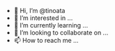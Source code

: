 - 👋 Hi, I’m @tinoata
- 👀 I’m interested in ...
- 🌱 I’m currently learning ...
- 💞️ I’m looking to collaborate on ...
- 📫 How to reach me ...

<!---
tinoata/tinoata is a ✨ special ✨ repository because its `README.md` (this file) appears on your GitHub profile.
You can click the Preview link to take a look at your changes.
--->
